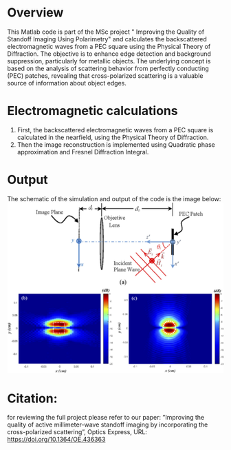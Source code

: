 # Overview

 This Matlab code is part of the MSc project " Improving the Quality of Standoff Imaging Using Polarimetry" and calculates the backscattered electromagnetic waves from a PEC square
 using the Physical Theory of Diffraction. 
 The objective is to enhance edge detection and background suppression, particularly for metallic objects. The underlying concept is based on the analysis of scattering behavior from perfectly conducting (PEC) patches, revealing that cross-polarized scattering is a valuable source of information about object edges.
 # Electromagnetic calculations
 1. First, the backscattered electromagnetic waves from a PEC square is calculated in the nearfield, using the Physical Theory of Diffraction.
 2. Then the image reconstruction is implemented using Quadratic phase approximation and Fresnel Diffraction Integral.

# Output
The schematic of the simulation and output of the code is the image below:
![ ](Output.jpg)
# Citation:
for reviewing the full project please refer to our paper:
”Improving the quality of active millimeter-wave standoff imaging by
incorporating the cross-polarized scattering”, Optics Express, URL:
https://doi.org/10.1364/OE.436363
